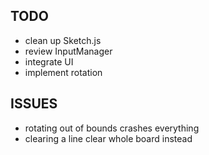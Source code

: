 ## TODO
- clean up Sketch.js
- review InputManager
- integrate UI
- implement rotation

## ISSUES
- rotating out of bounds crashes everything
- clearing a line clear whole board instead